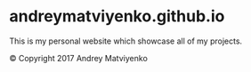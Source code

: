 # andreymatviyenko.github.io

This is my personal website which showcase all of my projects.

© Copyright 2017 Andrey Matviyenko